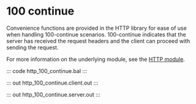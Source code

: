 # 100 continue

Convenience functions are provided in the HTTP library for ease of use when handling 100-continue scenarios. 
100-continue indicates that the server has received the request headers and the client can proceed with sending the request.

For more information on the underlying module, 
see the [HTTP module](https://lib.ballerina.io/ballerina/http/latest/).

::: code http_100_continue.bal :::

::: out http_100_continue.client.out :::

::: out http_100_continue.server.out :::